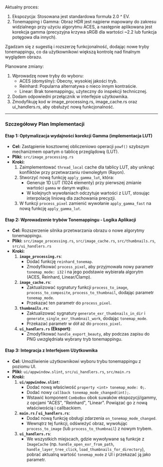 Aktualny proces:
   1. Ekspozycja: Stosowana jest standardowa formuła 2.0 ^ EV.
   2. Tonemapping i Gamma: Obraz HDR jest najpierw mapowany do zakresu widzialnego przy
      użyciu algorytmu ACES, a następnie aplikowana jest korekcja gamma (precyzyjna krzywa
      sRGB dla wartości ~2.2 lub funkcja potęgowa dla innych).

Zgadzam się z sugestią i rozszerzę funkcjonalność, dodając nowe tryby tonemappingu, co da
   użytkownikowi większą kontrolę nad finalnym wyglądem obrazu.

Planowane zmiany:
   1. Wprowadzę nowe tryby do wyboru:
       * ACES (domyślny): Obecny, wysokiej jakości tryb.
       * Reinhard: Popularna alternatywa o nieco innym kontraście.
       * Linear: Brak tonemappingu, użyteczny do inspekcji technicznej.
   2. Dodam odpowiedni przełącznik w interfejsie użytkownika.
   3. Zmodyfikuję kod w image_processing.rs, image_cache.rs oraz ui_handlers.rs, aby obsłużyć
       nową funkcjonalność.

---

### Szczegółowy Plan Implementacji

#### Etap 1: Optymalizacja wydajności korekcji Gamma (implementacja LUT)

*   **Cel:** Zastąpienie kosztownej obliczeniowo operacji `powf()` szybszym mechanizmem opartym o tablicę przeglądową (LUT).
*   **Pliki:** `src/image_processing.rs`
*   **Kroki:**
    1.  Zaimplementować `thread_local` cache dla tablicy LUT, aby uniknąć konfliktów przy przetwarzaniu równoległym (Rayon).
    2.  Stworzyć nową funkcję `apply_gamma_lut`, która:
        *   Generuje 1D LUT (1024 elementy) przy pierwszej zmianie wartości `gamma` w danym wątku.
        *   W kolejnych wywołaniach odczytuje wartości z LUT, stosując interpolację liniową dla zachowania precyzji.
    3.  W funkcji `process_pixel` zamienić wywołanie `apply_gamma_fast` na nową funkcję `apply_gamma_lut`.

#### Etap 2: Wprowadzenie trybów Tonemappingu - Logika Aplikacji

*   **Cel:** Rozszerzenie silnika przetwarzania obrazu o nowe algorytmy tonemappingu.
*   **Pliki:** `src/image_processing.rs`, `src/image_cache.rs`, `src/thumbnails.rs`, `src/ui_handlers.rs`
*   **Kroki:**
    1.  **`image_processing.rs`**:
        *   Dodać funkcję `reinhard_tonemap`.
        *   Zmodyfikować `process_pixel`, aby przyjmowała nowy parametr `tonemap_mode: i32` i na jego podstawie wybierała algorytm (ACES, Reinhard, Linear/Clamp).
    2.  **`image_cache.rs`**:
        *   Zaktualizować sygnatury funkcji `process_to_image`, `process_to_composite`, `process_to_thumbnail`, dodając parametr `tonemap_mode`.
        *   Przekazać ten parametr do `process_pixel`.
    3.  **`thumbnails.rs`**:
        *   Zaktualizować sygnatury `generate_exr_thumbnails_in_dir` i `generate_single_exr_thumbnail_work`, dodając `tonemap_mode`.
        *   Przekazać parametr w dół aż do `process_pixel`.
    4.  **`ui_handlers.rs` (Eksport)**:
        *   Zmodyfikować `handle_export_beauty`, aby podczas zapisu do PNG uwzględniała wybrany tryb tonemappingu.

#### Etap 3: Integracja z Interfejsem Użytkownika

*   **Cel:** Umożliwienie użytkownikowi wyboru trybu tonemappingu z poziomu UI.
*   **Pliki:** `ui/appwindow.slint`, `src/ui_handlers.rs`, `src/main.rs`
*   **Kroki:**
    1.  **`ui/appwindow.slint`**:
        *   Dodać nową właściwość `property <int> tonemap_mode: 0;`.
        *   Dodać nowy `callback tonemap_mode_changed(int);`.
        *   Wstawić komponent `ComboBox` obok suwaków ekspozycji/gammy, z opcjami "ACES", "Reinhard", "Linear". Powiązać go z nową właściwością i callbackiem.
    2.  **`main.rs` / `ui_handlers.rs`**:
        *   Dodać nową funkcję obsługi zdarzenia `on_tonemap_mode_changed`.
        *   Wewnątrz tej funkcji, odświeżyć obraz, wywołując `process_to_image` (lub `process_to_thumbnail`) z nowym trybem.
    3.  **`ui_handlers.rs`**:
        *   We wszystkich miejscach, gdzie wywoływane są funkcje z `ImageCache` (np. `handle_open_exr_from_path`, `handle_layer_tree_click`, `load_thumbnails_for_directory`), pobrać aktualną wartość `tonemap_mode` z UI i przekazać ją jako parametr.
